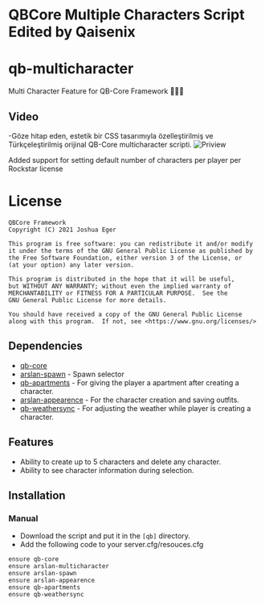 # QBCore Multiple Characters Script Edited by Qaisenix

# qb-multicharacter
Multi Character Feature for QB-Core Framework :people_holding_hands:

## Video
-Göze hitap eden, estetik bir CSS tasarımıyla özelleştirilmiş ve Türkçeleştirilmiş orijinal QB-Core multicharacter scripti.
![Priview](https://streamable.com/jevw3a)

Added support for setting default number of characters per player per Rockstar license

# License

    QBCore Framework
    Copyright (C) 2021 Joshua Eger

    This program is free software: you can redistribute it and/or modify
    it under the terms of the GNU General Public License as published by
    the Free Software Foundation, either version 3 of the License, or
    (at your option) any later version.

    This program is distributed in the hope that it will be useful,
    but WITHOUT ANY WARRANTY; without even the implied warranty of
    MERCHANTABILITY or FITNESS FOR A PARTICULAR PURPOSE.  See the
    GNU General Public License for more details.

    You should have received a copy of the GNU General Public License
    along with this program.  If not, see <https://www.gnu.org/licenses/>


## Dependencies
- [qb-core](https://github.com/qbcore-framework/qb-core)
- [arslan-spawn](https://github.com/SezerGuvener/arslan-spawn) - Spawn selector
- [qb-apartments](https://github.com/qbcore-framework/qb-apartments) - For giving the player a apartment after creating a character.
- [arslan-appearence](https://github.com/SezerGuvener/arslan-appearence) - For the character creation and saving outfits.
- [qb-weathersync](https://github.com/qbcore-framework/qb-weathersync) - For adjusting the weather while player is creating a character.

## Features
- Ability to create up to 5 characters and delete any character.
- Ability to see character information during selection.

## Installation
### Manual
- Download the script and put it in the `[qb]` directory.
- Add the following code to your server.cfg/resouces.cfg
```
ensure qb-core
ensure arslan-multicharacter
ensure arslan-spawn
ensure arslan-appearence
ensure qb-apartments
ensure qb-weathersync
```
